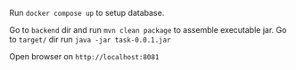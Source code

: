 Run `docker compose up` to setup database.

Go to `backend` dir and run  `mvn clean package` to assemble executable jar.
Go to `target/` dir run `java -jar task-0.0.1.jar`

Open browser on `http://localhost:8081`
